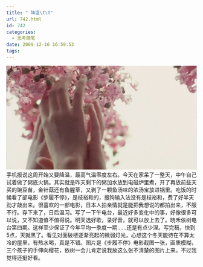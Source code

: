 ```yaml
---
title: " 降温\t\t"
url: 742.html
id: 742
categories:
  - 思考随笔
date: 2009-12-16 16:59:53
tags:
---
```


![步履不停](../../images//2009/12/e6ada5e5b1a5e4b88de5819ce589afe69cac.jpg "步履不停") 手机报说这周开始又要降温，最高气温零度左右。今天在家呆了一整天，中午自己试着做了粥底火锅。其实就是昨天剩下的粥加水放到电磁炉里煮，开了再放前些天买的豌豆苗，金针菇还有鱼腥草，又剥了一颗鱼汤味的浓汤宝放进锅里。吃饭的时候看了部电影《步履不停》，是枝裕和的，搜狗输入法没有是枝裕和，费了好半天劲才敲出来。很喜欢的一部电影，日本人拍亲情就是能把我想说的都拍出来，不服不行。存下来了，日后温习。写了一下午电台，最近好多变化中的事，好像很多可以说，又不知道值不值得说。明天选好歌，录好音，就可以放上去了。晓禾依树电台第四期。这样至少保证了今年平均一季度一期……还是有点少涅。写完稿，快到5点，天就黑了。看见对面破楼逐渐亮起的微弱灯光，心想这个冬天能待在不算太冷的屋里，有热水喝，真是不错。图片是《步履不停》电影截图一张，画质模糊，三个孩子的手伸向樱花，依树一会儿肯定说我放这么张不清楚的图片上来。不过我觉得还挺好看。